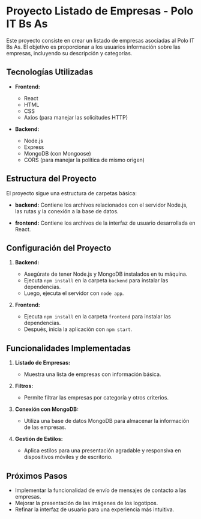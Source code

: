 # Proyecto Listado de Empresas - Polo IT Bs As

Este proyecto consiste en crear un listado de empresas asociadas al Polo IT Bs As. El objetivo es proporcionar a los usuarios información sobre las empresas, incluyendo su descripción y categorías.

## Tecnologías Utilizadas

- **Frontend:**
  - React
  - HTML
  - CSS
  - Axios (para manejar las solicitudes HTTP)

- **Backend:**
  - Node.js
  - Express
  - MongoDB (con Mongoose)
  - CORS (para manejar la política de mismo origen)

## Estructura del Proyecto

El proyecto sigue una estructura de carpetas básica:

- **backend:** Contiene los archivos relacionados con el servidor Node.js, las rutas y la conexión a la base de datos.
  
- **frontend:** Contiene los archivos de la interfaz de usuario desarrollada en React.

## Configuración del Proyecto

1. **Backend:**
   - Asegúrate de tener Node.js y MongoDB instalados en tu máquina.
   - Ejecuta `npm install` en la carpeta `backend` para instalar las dependencias.
   - Luego, ejecuta el servidor con `node app`.

2. **Frontend:**
   - Ejecuta `npm install` en la carpeta `frontend` para instalar las dependencias.
   - Después, inicia la aplicación con `npm start`.

## Funcionalidades Implementadas

1. **Listado de Empresas:**
   - Muestra una lista de empresas con información básica.

2. **Filtros:**
   - Permite filtrar las empresas por categoría y otros criterios.

3. **Conexión con MongoDB:**
   - Utiliza una base de datos MongoDB para almacenar la información de las empresas.

4. **Gestión de Estilos:**
   - Aplica estilos para una presentación agradable y responsiva en dispositivos móviles y de escritorio.

## Próximos Pasos

- Implementar la funcionalidad de envío de mensajes de contacto a las empresas.
- Mejorar la presentación de las imágenes de los logotipos.
- Refinar la interfaz de usuario para una experiencia más intuitiva.
